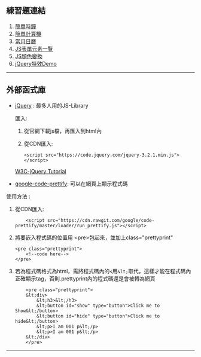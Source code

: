 ## 練習題連結    

1. [簡單時鐘](https://gb771011.github.io/myFrontEnd/practice/001-Date()_object_test)   
2. [簡單計算機](https://gb771011.github.io/myFrontEnd/practice/002-calculator_v1)    
3. [當月日曆](https://gb771011.github.io/myFrontEnd/practice/003-calendar_v1) 
4. [JS表單元素一覽](https://gb771011.github.io/myFrontEnd/practice/004-HTML_form_Elements)
5. [JS顏色變換](https://gb771011.github.io/myFrontEnd/practice/005-HTML_color_change)
6. [jQuery特效Demo](https://gb771011.github.io/myFrontEnd/practice/006-jQuary_effect_demo) 

<!-----

## 更新紀錄

* 17/5/11-完成001 & 002，新增[GitHub Page](https://gb771011.github.io/myFrontEnd/)功能
* 17/5/18-完成003
* 17/6/1- -->

---

## 外部函式庫
* [jQuery](https://jquery.com/) : 最多人用的JS-Library

    匯入:

    1. 從官網下載js檔，再匯入到html內
    2. 從CDN匯入:

        ```
        <script src="https://code.jquery.com/jquery-3.2.1.min.js"></script>
        ```
    
    [W3C-jQuery Tutorial](https://www.w3schools.com/jquery/default.asp)

* [google-code-prettify](https://github.com/google/code-prettify): 可以在網頁上顯示程式碼     

使用方法 :      
1. 從CDN匯入: 

    ```
        <script src="https://cdn.rawgit.com/google/code-prettify/master/loader/run_prettify.js"></script>
    ```

2. 將要嵌入程式碼的位置用 &lt;pre&gt;包起來，並加上class="prettyprint"
    ```
    <pre class="prettyprint">
        <!--code here-->
    </pre>
    ```

1. 若為程式碼格式為html，需將程式碼內的```<```用```&lt;```取代，這樣才能在程式碼內正確顯示tag，否則.prettyprint內的程式碼還是會被轉為網頁
    ```
        <pre class="prettyprint">
        &lt;div>
            &lt;h3>&lt;/h3>
            &lt;button id="show" type="button">Click me to Show&lt;/button>
            &lt;button id="hide" type="button">Click me to hide&lt;/button>
            &lt;p>I am 001 p&lt;/p>
            &lt;p>I am 001 p&lt;/p>
        &lt;/div>
        </pre>

    ```

---